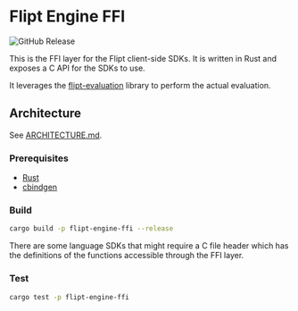 # Flipt Engine FFI

![GitHub Release](https://img.shields.io/github/v/release/flipt-io/flipt-client-sdks?filter=flipt-engine-ffi-*)

This is the FFI layer for the Flipt client-side SDKs. It is written in Rust and exposes a C API for the SDKs to use.

It leverages the [flipt-evaluation](../flipt-evaluation) library to perform the actual evaluation.

## Architecture

See [ARCHITECTURE.md](../ARCHITECTURE.md).

### Prerequisites

- [Rust](https://www.rust-lang.org/tools/install)
- [cbindgen](https://github.com/mozilla/cbindgen)

### Build

```bash
cargo build -p flipt-engine-ffi --release
```

There are some language SDKs that might require a C file header which has the definitions of the functions accessible through the FFI layer.

### Test

```bash
cargo test -p flipt-engine-ffi
```
